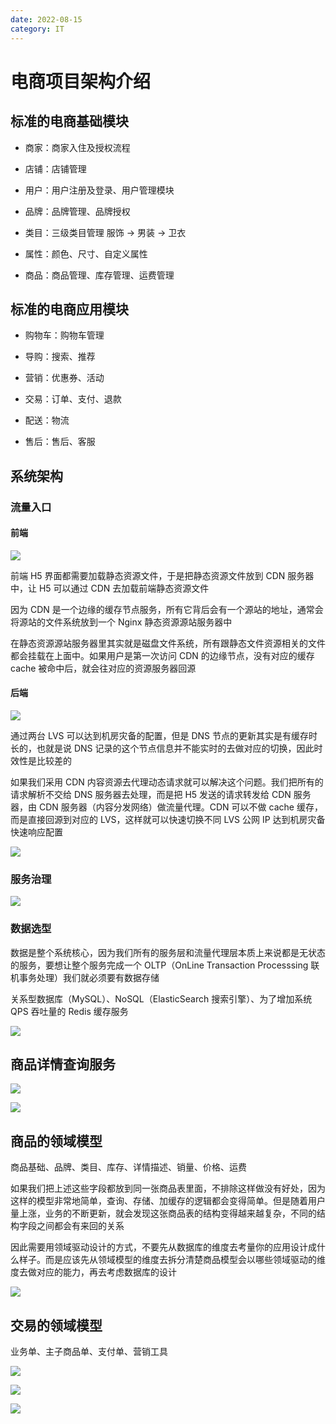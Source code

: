 ```yaml
---
date: 2022-08-15
category: IT
---
```


# 电商项目架构介绍

<!-- more -->

## 标准的电商基础模块

- 商家：商家入住及授权流程

- 店铺：店铺管理

- 用户：用户注册及登录、用户管理模块

- 品牌：品牌管理、品牌授权

- 类目：三级类目管理 服饰 -> 男装 -> 卫衣

- 属性：颜色、尺寸、自定义属性

- 商品：商品管理、库存管理、运费管理

## 标准的电商应用模块

- 购物车：购物车管理

- 导购：搜索、推荐

- 营销：优惠券、活动

- 交易：订单、支付、退款

- 配送：物流

- 售后：售后、客服

## 系统架构

### 流量入口

#### 前端

![](https://img.sherry4869.com/blog/it/project/ec/img.png)

前端 H5 界面都需要加载静态资源文件，于是把静态资源文件放到 CDN 服务器中，让 H5 可以通过 CDN 去加载前端静态资源文件

因为 CDN 是一个边缘的缓存节点服务，所有它背后会有一个源站的地址，通常会将源站的文件系统放到一个 Nginx 静态资源源站服务器中

在静态资源源站服务器里其实就是磁盘文件系统，所有跟静态文件资源相关的文件都会挂载在上面中。如果用户是第一次访问 CDN 的边缘节点，没有对应的缓存 cache 被命中后，就会往对应的资源服务器回源

#### 后端

![](https://img.sherry4869.com/blog/it/project/ec/img_2.png)

通过两台 LVS 可以达到机房灾备的配置，但是 DNS 节点的更新其实是有缓存时长的，也就是说 DNS 记录的这个节点信息并不能实时的去做对应的切换，因此时效性是比较差的

如果我们采用 CDN 内容资源去代理动态请求就可以解决这个问题。我们把所有的请求解析不交给 DNS 服务器去处理，而是把 H5 发送的请求转发给 CDN 服务器，由 CDN 服务器（内容分发网络）做流量代理。CDN 可以不做 cache 缓存，而是直接回源到对应的 LVS，这样就可以快速切换不同 LVS 公网 IP 达到机房灾备快速响应配置

![](https://img.sherry4869.com/blog/it/project/ec/img_3.png)

### 服务治理

![](https://img.sherry4869.com/blog/it/project/ec/img_4.png)

### 数据选型

数据是整个系统核心，因为我们所有的服务层和流量代理层本质上来说都是无状态的服务，要想让整个服务完成一个 OLTP（OnLine Transaction Processsing 联机事务处理）我们就必须要有数据存储

关系型数据库（MySQL）、NoSQL（ElasticSearch 搜索引擎）、为了增加系统 QPS 吞吐量的 Redis 缓存服务

![](https://img.sherry4869.com/blog/it/project/ec/img_5.png)

## 商品详情查询服务

![](https://img.sherry4869.com/blog/it/project/ec/img_6.png)

![](https://img.sherry4869.com/blog/it/project/ec/img_7.png)

## 商品的领域模型

商品基础、品牌、类目、库存、详情描述、销量、价格、运费

如果我们把上述这些字段都放到同一张商品表里面，不排除这样做没有好处，因为这样的模型非常地简单，查询、存储、加缓存的逻辑都会变得简单。但是随着用户量上涨，业务的不断更新，就会发现这张商品表的结构变得越来越复杂，不同的结构字段之间都会有来回的关系

因此需要用领域驱动设计的方式，不要先从数据库的维度去考量你的应用设计成什么样子。而是应该先从领域模型的维度去拆分清楚商品模型会以哪些领域驱动的维度去做对应的能力，再去考虑数据库的设计

![](https://img.sherry4869.com/blog/it/project/ec/img_8.png)

## 交易的领域模型

业务单、主子商品单、支付单、营销工具

![](https://img.sherry4869.com/blog/it/project/ec/img_9.png)

![](https://img.sherry4869.com/blog/it/project/ec/img_10.png)

![](https://img.sherry4869.com/blog/it/project/ec/img_11.png)
